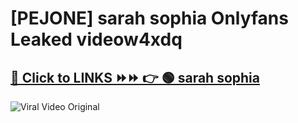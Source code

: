 
 # [PEJONE] sarah sophia Onlyfans Leaked videow4xdq

## <h2><a href="https://clipsfans.com/sarah_sophia&ref=git">🔗 Click to LINKS ⏩⏩ 👉 🟢 sarah sophia </a></h2>

<a href="https://clipsfans.com/sarah_sophia&ref=git" rel="nofollow" data-target="animated-image.originalLink"><img src="https://i.ibb.co.com/xMMVF88/686577567.gif" alt="Viral Video Original" style="max-width: 100%; display: inline-block;" data-target="animated-image.originalImage"></a>

